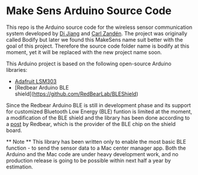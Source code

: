 Make Sens Arduino Source Code
===================

This repo is the Arduino source code for the wireless sensor communication system developed by [Di Jiang](http://deene.github.io) and [Carl Zandén](mailto:carl.zanden@chalmers.se). The project was originally called Bodify but later we found this MakeSens name suit better with the goal of this project. Therefore the source code folder name is bodify at this moment, yet it will be replaced with the new project name soon.

This Arduino project is based on the following open-source Arduino libraries:
- [Adafruit LSM303](https://github.com/adafruit/Adafruit_LSM303)
- [Redbear Arduino BLE shield[(https://github.com/RedBearLab/BLEShield)

Since the Redbear Arduino BLE is still in development phase and its support for customized Bluetooth Low Energy (BLE) funtion is limited at the moment, a modification of the BLE shield and the library has been done according to a [post](https://redbearlab.zendesk.com/entries/23440476-Getting-Started) by Redbear, which is the provider of the BLE chip on the shield board.

** Note **
This library has been written only to enable the most basic BLE function - to send the sensor data to a Mac center manager app. Both the Arduino and the Mac code are under heavy development work, and no production release is going to be possible within next half a year by estimation.
